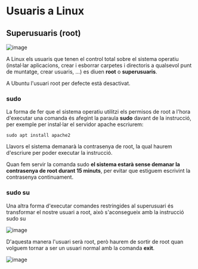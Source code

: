 # Usuaris a Linux

## Superusuaris (root)

![image](https://github.com/XaSaFa/MP04/assets/110727546/a768d4ca-2a09-4d59-935a-1d8c94aa3be4)

A Linux els usuaris que tenen el control total sobre el sistema operatiu (instal·lar aplicacions, crear i esborrar carpetes i directoris a qualsevol punt de muntatge, crear usuaris, ...) es diuen **root** o **superusuaris**.

A Ubuntu l'usuari root per defecte està desactivat.

### sudo

La forma de fer que el sistema operatiu utilitzi els permisos de root a l'hora d'executar una comanda és afegint la paraula **sudo** davant de la instrucció, per exemple per instal·lar el servidor apache escriurem:

```
sudo apt install apache2
```

Llavors el sistema demanarà la contrasenya de root, la qual haurem d'escriure per poder executar la instrucció.

Quan fem servir la comanda sudo **el sistema estarà sense demanar la contrasenya de root durant 15 minuts**, per evitar que estiguem escrivint la contrasenya continuament.

### sudo su

Una altra forma d'executar comandes restringides al superusuari és transformar el nostre usuari a root, això s'aconsegueix amb la instrucció sudo su

![image](https://github.com/XaSaFa/MP04/assets/110727546/7df6b037-b79e-4f8e-a219-900fb1cf9266)

D'aquesta manera l'usuari serà root, però haurem de sortir de root quan volguem tornar a ser un usuari normal amb la comanda **exit**.

![image](https://github.com/XaSaFa/MP04/assets/110727546/391385c2-89a4-48ec-a96e-804e6e02c1bb)

